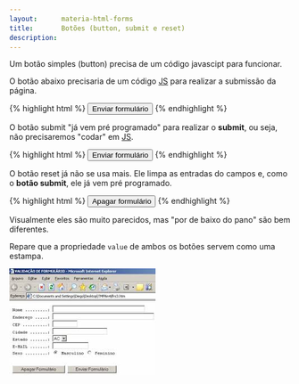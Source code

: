 ```yaml
---
layout:      materia-html-forms
title:       Botões (button, submit e reset)
description: 
---
```


Um botão simples (button) precisa de um código javascipt para funcionar.

O botão abaixo precisaria de um código [JS](/javascript/) para realizar a submissão da página.

{% highlight html %}
<input type="button" value="Enviar formulário" />
{% endhighlight %}

O botão submit "já vem pré programado" para realizar o __submit__, ou seja, não precisaremos "codar" em [JS](/javascript/).

{% highlight html %}
<input type="submit" value="Enviar formulário" />
{% endhighlight %}

O botão reset já não se usa mais. Ele limpa as entradas do campos e, como o __botão submit__, ele já vem pré programado.

{% highlight html %}
<input type="reset" value="Apagar formulário" />
{% endhighlight %}

Visualmente eles são muito parecidos, mas "por de baixo do pano" são bem diferentes.

Repare que a propriedade `value` de ambos os botões servem como uma estampa.

![Ilustração de um campo de button, submit e reset](buttons.jpg "Ilustração de um campo de button, submit e reset")


